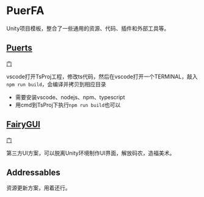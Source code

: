 # PuerFA

Unity项目模板，整合了一些通用的资源、代码、插件和外部工具等。

## [Puerts](https://github.com/Tencent/puerts)

[门](https://github.com/Tencent/puerts/releases)

vscode打开TsProj工程，修改ts代码，然后在vscode打开一个TERMINAL，敲入
`npm run build`，会编译并拷贝到相应目录
* 需要安装vscode、nodejs、npm、typescript
* 用cmd到TsProj下执行`npm run build`也可以

## [FairyGUI](https://www.fairygui.com)

[门](https://www.fairygui.com/download)

第三方UI方案，可以脱离Unity环境制作UI界面，解放码农，造福美术。

## Addressables

资源更新方案，用着还行。
